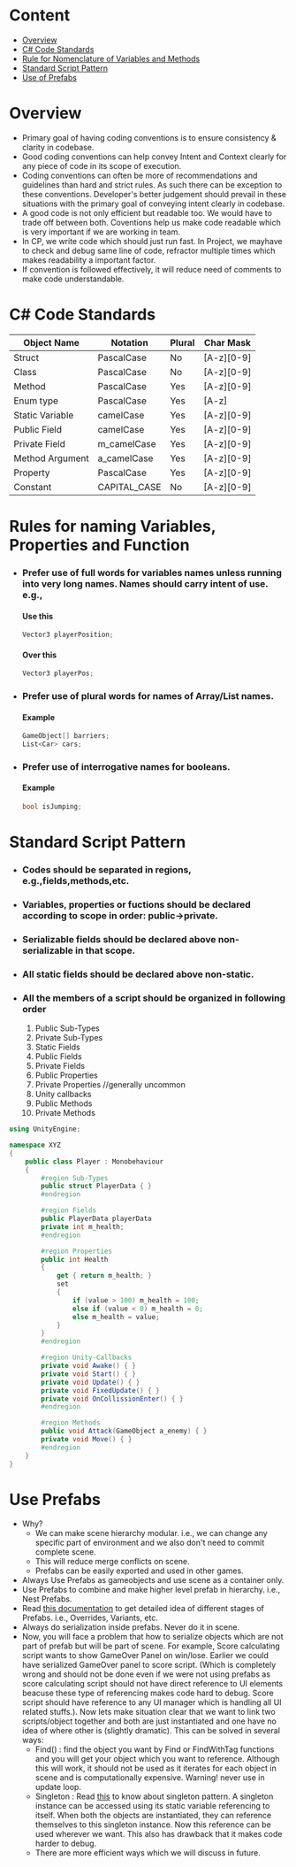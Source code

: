 # Content
* [Overview](#overview)
* [C# Code Standards](#c-code-standards)
* [Rule for Nomenclature of Variables and Methods](#rules-for-naming-variables-properties-and-function)
* [Standard Script Pattern](#standard-script-pattern)
* [Use of Prefabs](#use-prefabs)


# Overview
* Primary goal of having coding conventions is to ensure consistency & clarity in codebase.
* Good coding conventions can help convey Intent and Context clearly for any piece of code in its scope of execution.
* Coding conventions can often be more of recommendations and guidelines than hard and strict rules. As such there can be exception to these conventions. Developer's better judgement should prevail in these situations with the primary goal of conveying intent clearly in codebase.
* A good code is not only efficient but readable too. We would have to trade off between both. Coventions help us make code readable which is very important if we are working in team. 
* In CP, we write code which should just run fast. In Project, we mayhave to check and debug same line of code, refractor multiple times which makes readability a important factor.
* If convention is followed effectively, it will reduce need of comments to make code understandable.

# C# Code Standards
| Object Name | Notation  | Plural | Char Mask |
|--- | --- | ---| ---|
|Struct|PascalCase|No|[A-z][0-9]|
|Class|PascalCase|No|[A-z][0-9]|
|Method|PascalCase|Yes|[A-z][0-9]|
|Enum type|PascalCase|Yes|[A-z]|
|Static Variable|camelCase|Yes|[A-z][0-9]|
|Public Field|camelCase|Yes|[A-z][0-9]|
|Private Field|m_camelCase|Yes|[A-z][0-9]|
|Method Argument|a_camelCase|Yes|[A-z][0-9]|
|Property|PascalCase|Yes|[A-z][0-9]|
|Constant|CAPITAL_CASE|No|[A-z][0-9]|


# Rules for naming Variables, Properties and Function
* ### Prefer use of full words for variables names unless running into very long names. Names should carry intent of use. e.g.,
    #### Use this
    ```csharp
    Vector3 playerPosition;
    ```
    #### Over this
    ```csharp
    Vector3 playerPos; 
    ```

* ### Prefer use of plural words for names of Array/List names.
    #### Example
    ```csharp
    GameObject[] barriers;
    List<Car> cars;
    ```

* ### Prefer use of interrogative names for booleans. 
    #### Example
    ```csharp
    bool isJumping;
    ```



# Standard Script Pattern
* ### Codes should be separated in regions, e.g.,fields,methods,etc.
* ### Variables, properties or fuctions should be declared according to scope in order: public->private.
* ### Serializable fields should be declared above non-serializable in that scope.
* ### All static fields should be declared above non-static.
* ### All the members of a script should be organized in following order
    1. Public Sub-Types
    1. Private Sub-Types
    1. Static Fields
    1. Public Fields
    1. Private Fields
    1. Public Properties
    1. Private Properties //generally uncommon
    1. Unity callbacks
    1. Public Methods
    1. Private Methods

```csharp
using UnityEngine;

namespace XYZ
{
    public class Player : Monobehaviour
    {
        #region Sub-Types
        public struct PlayerData { }
        #endregion

        #region Fields
        public PlayerData playerData
        private int m_health;
        #endregion

        #region Properties
        public int Health 
        {
            get { return m_health; }
            set 
            {
                if (value > 100) m_health = 100;
                else if (value < 0) m_health = 0;
                else m_health = value;
            }
        }
        #endregion

        #region Unity-Callbacks
        private void Awake() { }
        private void Start() { }
        private void Update() { }
        private void FixedUpdate() { }
        private void OnCollissionEnter() { }
        #endregion

        #region Methods
        public void Attack(GameObject a_enemy) { }
        private void Move() { }
        #endregion
    }
}
```

# Use Prefabs
* Why? 
    * We can make scene hierarchy modular. i.e., we can change any specific part of environment and we also don't need to commit complete scene. 
    * This will reduce merge conflicts on scene.
    * Prefabs can be easily exported and used in other games.
* Always Use Prefabs as gameobjects and use scene as a container only.
* Use Prefabs to combine and make higher level prefab in hierarchy. i.e., Nest Prefabs.
* Read [this documentation](https://docs.unity3d.com/Manual/Prefabs.html) to get detailed idea of different stages of Prefabs. i.e., Overrides, Variants, etc.
* Always do serialization inside prefabs. Never do it in scene.
* Now, you will face a problem that how to serialize objects which are not part of prefab but will be part of scene. For example, Score calculating script wants to show GameOver Panel on win/lose. Earlier we could have serialized GameOver panel to score script. (Which is completely wrong and should not be done even if we were not using prefabs as score calculating script should not have direct reference to UI elements beacuse these type of referencing makes code hard to debug. Score script should have reference to any UI manager which is handling all UI related stuffs.). Now lets make situation clear that we want to link two scripts/object together and both are just instantiated and one have no idea of where other is (slightly dramatic). This can be solved in several ways:
    * Find() : find the object you want by Find or FindWithTag functions and you will get your object which you want to reference. Although this will work, it should not be used as it iterates for each object in scene and is computationally expensive. Warning! never use in update loop.
    * Singleton : Read [this](https://www.dofactory.com/net/singleton-design-pattern) to know about singleton pattern. A singleton instance can be accessed using its static variable referencing to itself. When both the objects are instantiated, they can reference themselves to this singleton instance. Now this reference can be used wherever we want. This also has drawback that it makes code harder to debug.
    * There are more efficient ways which we will discuss in future.

<!-- 
# Use Scriptable Objects 
-->